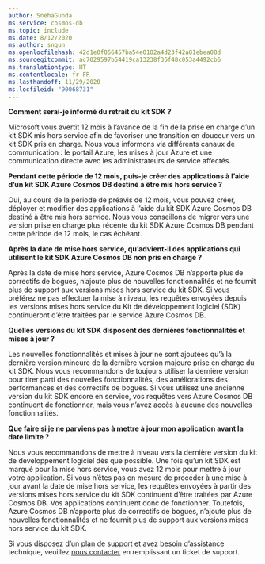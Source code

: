 ```yaml
---
author: SnehaGunda
ms.service: cosmos-db
ms.topic: include
ms.date: 8/12/2020
ms.author: sngun
ms.openlocfilehash: 42d1e0f056457ba54e0102a4d23f42a81ebea08d
ms.sourcegitcommit: ac7029597b54419ca13238f36f48c053a4492cb6
ms.translationtype: HT
ms.contentlocale: fr-FR
ms.lasthandoff: 11/29/2020
ms.locfileid: "90068731"
---
```

**Comment serai-je informé du retrait du kit SDK ?**

Microsoft vous avertit 12 mois à l’avance de la fin de la prise en charge d’un kit SDK mis hors service afin de favoriser une transition en douceur vers un kit SDK pris en charge. Nous vous informons via différents canaux de communication : le portail Azure, les mises à jour Azure et une communication directe avec les administrateurs de service affectés.

**Pendant cette période de 12 mois, puis-je créer des applications à l’aide d’un kit SDK Azure Cosmos DB destiné à être mis hors service ?** 

Oui, au cours de la période de préavis de 12 mois, vous pouvez créer, déployer et modifier des applications à l’aide du kit SDK Azure Cosmos DB destiné à être mis hors service. Nous vous conseillons de migrer vers une version prise en charge plus récente du kit SDK Azure Cosmos DB pendant cette période de 12 mois, le cas échéant. 

**Après la date de mise hors service, qu’advient-il des applications qui utilisent le kit SDK Azure Cosmos DB non pris en charge ?** 

Après la date de mise hors service, Azure Cosmos DB n’apporte plus de correctifs de bogues, n’ajoute plus de nouvelles fonctionnalités et ne fournit plus de support aux versions mises hors service du kit SDK. Si vous préférez ne pas effectuer la mise à niveau, les requêtes envoyées depuis les versions mises hors service du Kit de développement logiciel (SDK) continueront d’être traitées par le service Azure Cosmos DB. 

**Quelles versions du kit SDK disposent des dernières fonctionnalités et mises à jour ?**

Les nouvelles fonctionnalités et mises à jour ne sont ajoutées qu’à la dernière version mineure de la dernière version majeure prise en charge du kit SDK. Nous vous recommandons de toujours utiliser la dernière version pour tirer parti des nouvelles fonctionnalités, des améliorations des performances et des correctifs de bogues. Si vous utilisez une ancienne version du kit SDK encore en service, vos requêtes vers Azure Cosmos DB continuent de fonctionner, mais vous n’avez accès à aucune des nouvelles fonctionnalités.  

**Que faire si je ne parviens pas à mettre à jour mon application avant la date limite ?**

Nous vous recommandons de mettre à niveau vers la dernière version du kit de développement logiciel dès que possible. Une fois qu’un kit SDK est marqué pour la mise hors service, vous avez 12 mois pour mettre à jour votre application. Si vous n’êtes pas en mesure de procéder à une mise à jour avant la date de mise hors service, les requêtes envoyées à partir des versions mises hors service du kit SDK continuent d’être traitées par Azure Cosmos DB. Vos applications continuent donc de fonctionner. Toutefois, Azure Cosmos DB n’apporte plus de correctifs de bogues, n’ajoute plus de nouvelles fonctionnalités et ne fournit plus de support aux versions mises hors service du kit SDK. 

Si vous disposez d’un plan de support et avez besoin d’assistance technique, veuillez [nous contacter](https://portal.azure.com/#blade/Microsoft_Azure_Support/HelpAndSupportBlade/overview) en remplissant un ticket de support.
    


